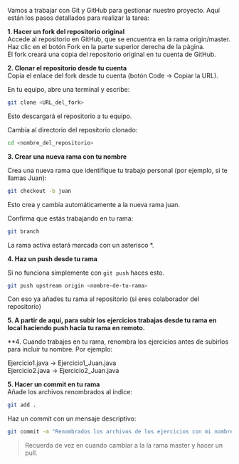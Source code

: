 Vamos a trabajar con Git y GitHub para gestionar nuestro proyecto. Aquí están los pasos detallados para realizar la tarea:  

**1. Hacer un fork del repositorio original**  
    Accede al repositorio en GitHub, que se encuentra en la rama origin/master.
    Haz clic en el botón Fork en la parte superior derecha de la página.  
    El fork creará una copia del repositorio original en tu cuenta de GitHub.  
    
**2. Clonar el repositorio desde tu cuenta**  
Copia el enlace del fork desde tu cuenta (botón Code → Copiar la URL).  

En tu equipo, abre una terminal y escribe:
````bash
git clone <URL_del_fork>
````
Esto descargará el repositorio a tu equipo.

Cambia al directorio del repositorio clonado:
````bash
cd <nombre_del_repositorio>
````
**3. Crear una nueva rama con tu nombre**  

Crea una nueva rama que identifique tu trabajo personal (por ejemplo, si te llamas Juan):

````bash
git checkout -b juan
````
Esto crea y cambia automáticamente a la nueva rama juan.

Confirma que estás trabajando en tu rama:
````bash
git branch
````
La rama activa estará marcada con un asterisco *.


**4. Haz un push desde tu rama**

Si no funciona simplemente con `git push` haces esto.
````bash
git push upstream origin <nombre-de-tu-rama>
````
Con eso ya añades tu rama al repositorio  (si eres colaborador del repositorio)

**5. A partir de aquí, para subir los ejercicios trabajas desde tu rama en local haciendo push hacia tu rama en remoto.**

**4. Cuando trabajes en tu rama, renombra los ejercicios antes de subirlos para incluir tu nombre. Por ejemplo:  

Ejercicio1.java → Ejercicio1_Juan.java  
Ejercicio2.java → Ejercicio2_Juan.java  

**5. Hacer un commit en tu rama**  
Añade los archivos renombrados al índice:
````bash
git add .
````
Haz un commit con un mensaje descriptivo:
````bash
git commit -m "Renombrados los archivos de los ejercicios con mi nombre"
````
>Recuerda de vez en cuando cambiar a la la rama master y hacer un pull.